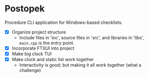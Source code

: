 # Postopek

Procedure CLI application for Windows-based checklists.
- [x] Organize project structure
  - Include files in 'inc', source files in 'src', and libraries in 'libs', `main.cpp` is the entry point.
- [x] Incorporate FTXUI into project
- [x] Make big clock TUI
- [x] Make clock and static list work together
  - Interactivity is good; but making it all work together (what a challenge)